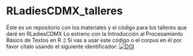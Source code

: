 # RLadiesCDMX_talleres
Éste es un repositorio con los materiales y el código para los talleres que daré en RLadiesCDMX
Lo estreno con la Introducción al Procesamiento Básico de Textos en R :)
Si vas a usar este código o el corpus en él por favor cítalo usando el siguiente identificador:
[![DOI](https://zenodo.org/badge/DOI/10.5281/zenodo.2231472.svg)](https://doi.org/10.5281/zenodo.2231472)

